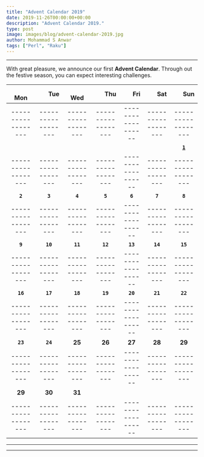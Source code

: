 ```yaml
---
title: "Advent Calendar 2019"
date: 2019-11-26T00:00:00+00:00
description: "Advent Calendar 2019."
type: post
image: images/blog/advent-calendar-2019.jpg
author: Mohammad S Anwar
tags: ["Perl", "Raku"]
---
```

***

With great pleasure, we announce our first **Advent Calendar**. Through out the festive season, you can expect interesting challenges.

| &nbsp; &nbsp; &nbsp; Mon | &nbsp; &nbsp; &nbsp; Tue | &nbsp; &nbsp; &nbsp; Wed | &nbsp; &nbsp; &nbsp; Thu | &nbsp; &nbsp; &nbsp; Fri | &nbsp; &nbsp; &nbsp; Sat | &nbsp; &nbsp; &nbsp; Sun |
| :----------------: | :----------------: | :----------------: | :----------------: | :----------------: | :----------------: | :----------------: |
| ------------------ | ------------------ | ------------------ | ------------------ | ------------------ | ------------------ | ------------------ |
|                    |                    |                    |                    |                    |                    | [**`1`**](/blog/advent-calendar-2019-12-01)            |
| ------------------ | ------------------ | ------------------ | ------------------ | ------------------ | ------------------ | ------------------ |
| **`2`**            | **`3`**            | **`4`**            | **`5`**            | **`6`**            | **`7`**            | **`8`**            |
| ------------------ | ------------------ | ------------------ | ------------------ | ------------------ | ------------------ | ------------------ |
| **`9`**            | **`10`**           | **`11`**           | **`12`**           | **`13`**           | **`14`**           | **`15`**           |
| ------------------ | ------------------ | ------------------ | ------------------ | ------------------ | ------------------ | ------------------ |
| **`16`**           | **`17`**           | **`18`**           | **`19`**           | **`20`**           | **`21`**           | **`22`**           |
| ------------------ | ------------------ | ------------------ | ------------------ | ------------------ | ------------------ | ------------------ |
| **`23`**           | **`24`**           | **25**             | **26**             | **27**             | **28**             | **29**             |
| ------------------ | ------------------ | ------------------ | ------------------ | ------------------ | ------------------ | ------------------ |
| **29**             | **30**             | **31**             |                    |                    |                    |                    |
| ------------------ | ------------------ | ------------------ | ------------------ | ------------------ | ------------------ | ------------------ |

***
***
